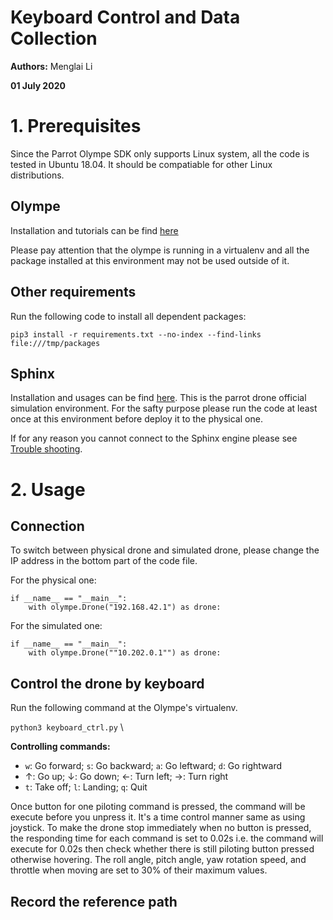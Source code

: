 # Keyboard Control and Data Collection
**Authors:** Menglai Li

**01 July 2020**
# 1. Prerequisites
Since the Parrot Olympe SDK only supports Linux system, all the code is tested in Ubuntu 18.04. It should be compatiable for other Linux distributions.

## Olympe
Installation and tutorials can be find [here](https://developer.parrot.com/docs/olympe/userguide.html)

Please pay attention that the olympe is running in a virtualenv and all the package installed at this environment may not be used outside of it. 

## Other requirements
Run the following code to install all dependent packages:

`
pip3 install -r requirements.txt --no-index --find-links file:///tmp/packages
`
## Sphinx
Installation and usages can be find [here](https://developer.parrot.com/docs/sphinx/installation.html). This is the parrot drone official simulation environment. For the safty purpose please run the code at least once at this environment before deploy it to the physical one. 

If for any reason you cannot connect to the Sphinx engine please see [Trouble shooting](https://developer.parrot.com/docs/sphinx/troubleshooting.html).

# 2. Usage
## Connection
To switch between physical drone and simulated drone, please change the IP address in the bottom part of the code file.

For the physical one:
```
if __name__ == "__main__":
    with olympe.Drone("192.168.42.1") as drone:
````

For the simulated one:
```
if __name__ == "__main__":
    with olympe.Drone(""10.202.0.1"") as drone:
```
## Control the drone by keyboard
Run the following command at the Olympe's virtualenv. 

`
python3 keyboard_ctrl.py
`
\

**Controlling commands:**
- `w`: Go forward; `s`: Go backward; `a`: Go leftward; `d`: Go rightward
- ↑: Go up; ↓: Go down; ←: Turn left; →: Turn right
- `t`: Take off; `l`: Landing; `q`: Quit

Once button for one piloting command is pressed, the command will be execute before you unpress it. It's a time control manner same as using joystick. To make the drone stop immediately when no button is pressed, the responding time for each command is set to 0.02s i.e. the command will execute for 0.02s then check whether there is still piloting button pressed otherwise hovering. The roll angle, pitch angle, yaw rotation speed, and throttle when moving are set to 30% of their maximum values.

## Record the reference path



